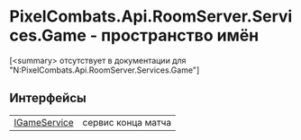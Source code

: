 # PixelCombats.Api.RoomServer.Services.Game - пространство имён


\[&lt;summary&gt; отсутствует в документации для "N:PixelCombats.Api.RoomServer.Services.Game"\]



## Интерфейсы
<table>
<tr>
<td><a href="ab34782e-181c-17a0-e9a6-0f19d41e73d2">IGameService</a></td>
<td>сервис конца матча</td></tr>
</table>